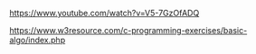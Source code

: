 https://www.youtube.com/watch?v=V5-7GzOfADQ

https://www.w3resource.com/c-programming-exercises/basic-algo/index.php